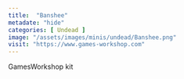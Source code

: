 ```yaml
---
title:  "Banshee"
metadate: "hide"
categories: [ Undead ]
image: "/assets/images/minis/undead/Banshee.png"
visit: "https://www.games-workshop.com"
---
```

GamesWorkshop kit